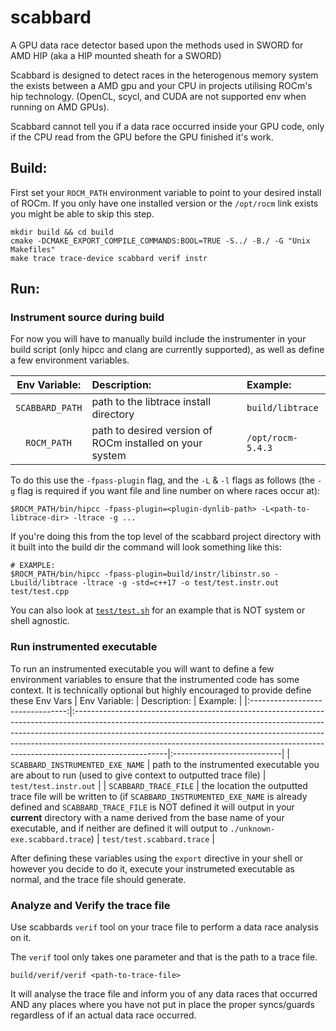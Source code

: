   scabbard
============

A GPU data race detector based upon the methods used in SWORD for AMD HIP (aka a HIP mounted sheath for a SWORD)

Scabbard is designed to detect races in the heterogenous memory system the exists between a AMD gpu and your CPU in projects utilising ROCm's hip technology.
(OpenCL, scycl, and CUDA are not supported env when running on AMD GPUs).

Scabbard cannot tell you if a data race occurred inside your GPU code, only if the CPU read from the GPU before the
GPU finished it's work.


## Build:
First set your `ROCM_PATH` environment variable to point to your desired install of ROCm.
If you only have one installed version or the `/opt/rocm` link exists you might be able to skip this step. 
```
mkdir build && cd build
cmake -DCMAKE_EXPORT_COMPILE_COMMANDS:BOOL=TRUE -S../ -B./ -G "Unix Makefiles"
make trace trace-device scabbard verif instr
```

## Run:

### Instrument source during build
For now you will have to manually build include the instrumenter in your build script 
(only hipcc and clang are currently supported), 
as well as define a few environment variables.

|  Env Variable:  | Description:                                             | Example:          |
|:---------------:|:---------------------------------------------------------|:------------------|
| `SCABBARD_PATH` | path to the libtrace install directory                   | `build/libtrace`  |
|   `ROCM_PATH`   | path to desired version of ROCm installed on your system | `/opt/rocm-5.4.3` |

To do this use the `-fpass-plugin` flag, and the `-L` & `-l` flags as follows 
(the `-g` flag is required if you want file and line number on where races occur at):
```
$ROCM_PATH/bin/hipcc -fpass-plugin=<plugin-dynlib-path> -L<path-to-libtrace-dir> -ltrace -g ...
```
If you're doing this from the top level of the scabbard project directory with it built into the build dir the command will look something like this:
```
# EXAMPLE:
$ROCM_PATH/bin/hipcc -fpass-plugin=build/instr/libinstr.so -Lbuild/libtrace -ltrace -g -std=c++17 -o test/test.instr.out test/test.cpp
```

You can also look at [`test/test.sh`](./test/test.sh) for an example that is NOT system or shell agnostic.


### Run instrumented executable
To run an instrumented executable you will want to define a few environment variables to ensure that the
instrumented code has some context.
It is technically optional but highly encouraged to provide define these Env Vars
|          Env Variable:           | Description:                                                                                                                                                                                                                                                                                                                                   | Example:                   |
|:--------------------------------:|:-----------------------------------------------------------------------------------------------------------------------------------------------------------------------------------------------------------------------------------------------------------------------------------------------------------------------------------------------|:---------------------------|
| `SCABBARD_INSTRUMENTED_EXE_NAME` | path to the instrumented executable you are about to run (used to give context to outputted trace file)                                                                                                                                                                                                                                        | `test/test.instr.out`      |
|      `SCABBARD_TRACE_FILE`       | the location the outputted trace file will be written to (if `SCABBARD_INSTRUMENTED_EXE_NAME` is already defined and `SCABBARD_TRACE_FILE` is NOT defined it will output in your **current** directory with a name derived from the base name of your executable, and if neither are defined it will output to `./unknown-exe.scabbard.trace`) | `test/test.scabbard.trace` |

After defining these variables using the `export` directive in your shell or however you decide to do it, execute your instrumeted executable as normal, and the trace file should generate.


### Analyze and Verify the trace file
Use scabbards `verif` tool on your trace file to perform a data race analysis on it.

The `verif` tool only takes one parameter and that is the path to a trace file.
```
build/verif/verif <path-to-trace-file>
```

It will analyse the trace file and inform you of any data races that occurred AND any places where you have not put in place the proper syncs/guards regardless of if an actual data race occurred.  
